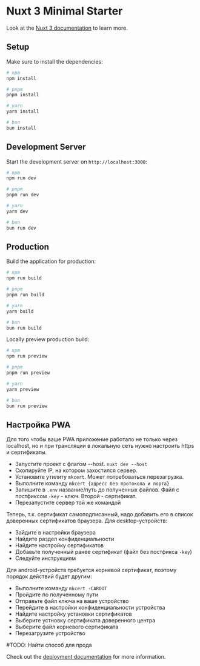 # Nuxt 3 Minimal Starter

Look at the [Nuxt 3 documentation](https://nuxt.com/docs/getting-started/introduction) to learn more.

## Setup

Make sure to install the dependencies:

```bash
# npm
npm install

# pnpm
pnpm install

# yarn
yarn install

# bun
bun install
```

## Development Server

Start the development server on `http://localhost:3000`:

```bash
# npm
npm run dev

# pnpm
pnpm run dev

# yarn
yarn dev

# bun
bun run dev
```

## Production

Build the application for production:

```bash
# npm
npm run build

# pnpm
pnpm run build

# yarn
yarn build

# bun
bun run build
```

Locally preview production build:

```bash
# npm
npm run preview

# pnpm
pnpm run preview

# yarn
yarn preview

# bun
bun run preview
```

## Настройка PWA

Для того чтобы ваше PWA приложение работало не только через localhost, но и при
трансляции в локальную сеть нужно настроить https и сертификаты.

- Запустите проект с флагом --host. `nuxt dev --host`
- Скопируйте IP, на котором захостился сервер.
- Установите утилиту `mkcert`. Может потребоваться перезагрузка.
- Выполните команду `mkcert {адресс без протокола и порта}`
- Запишите в `.env` название/путь до полученных файлов. Файл с постфиксом `-key` - ключ. Второй - сертификат.
- Перезапустите сервер той же командой

Теперь, т.к. сертификат самоподписанный, надо добавить его в список доверенных сертификатов браузера.
Для desktop-устройств:
- Зайдите в настройки браузера
- Найдите раздел конфиденциальности
- Найдите настройку сертификатов
- Добавьте полученный ранее сертификат (файл без постфикса `-key`)
- Следуйте инструкциям

Для android-устройств требуется корневой сертификат, поэтому порядок действий будет другим:
- Выполните команду `mkcert -CAROOT`
- Пройдите по полученному пути
- Отправьте файл ключа на ваше устройство
- Перейдите в настройки конфиденциальности устройства
- Найдите настройку установки сертификатов
- Выберите устновку сертификата доверенного центра
- Выберите файл корневого сертификата
- Перезагрузите устройство

#TODO: Найти способ для прода

Check out the [deployment documentation](https://nuxt.com/docs/getting-started/deployment) for more information.

